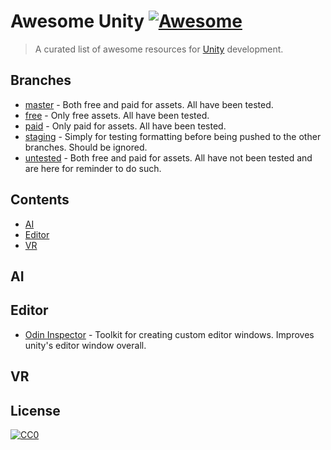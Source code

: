 # Awesome Unity [![Awesome](https://awesome.re/badge.svg)](https://awesome.re)

> A curated list of awesome resources for [Unity](https://unity.com/) development.

## Branches

- [master](https://github.com/PureSaltProductions/awesome-unity/tree/master) - Both free and paid for assets. All have been tested.
- [free](https://github.com/PureSaltProductions/awesome-unity/tree/free) - Only free assets. All have been tested.
- [paid](https://github.com/PureSaltProductions/awesome-unity/tree/paid) - Only paid for assets. All have been tested.
- [staging](https://github.com/PureSaltProductions/awesome-unity/tree/staging) - Simply for testing formatting before being pushed to the other branches. Should be ignored.
- [untested](https://github.com/PureSaltProductions/awesome-unity/tree/untested) - Both free and paid for assets. All have not been tested and are here for reminder to do such.

## Contents

- [AI](#ai)
- [Editor](#editor)
- [VR](#vr)

## AI

## Editor

- [Odin Inspector](https://assetstore.unity.com/packages/tools/utilities/odin-inspector-and-serializer-89041) - Toolkit for creating custom editor windows. Improves unity's editor window overall.

## VR

## License

[![CC0](https://mirrors.creativecommons.org/presskit/buttons/88x31/svg/cc-zero.svg)](https://creativecommons.org/publicdomain/zero/1.0)